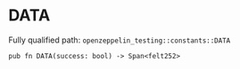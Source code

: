 # DATA

Fully qualified path: `openzeppelin_testing::constants::DATA`

<pre><code class="language-rust">pub fn DATA(success: bool) -&gt; Span&lt;felt252&gt;</code></pre>

